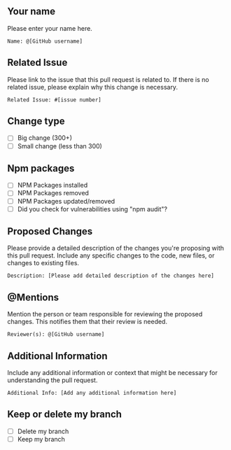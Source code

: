 ## Your name
Please enter your name here.

`Name: @[GitHub username]`

## Related Issue
Please link to the issue that this pull request is related to. If there is no related issue, please explain why this change is necessary.

`Related Issue: #[issue number]`

## Change type
- [ ] Big change (300+)
- [ ] Small change (less than 300)

## Npm packages 
- [ ] NPM Packages installed
- [ ] NPM Packages removed
- [ ] NPM Packages updated/removed
- [ ] Did you check for vulnerabilities using "npm audit"?

## Proposed Changes
Please provide a detailed description of the changes you're proposing with this pull request. Include any specific changes to the code, new files, or changes to existing files.

`Description: [Please add detailed description of the changes here]`

## @Mentions
Mention the person or team responsible for reviewing the proposed changes. This notifies them that their review is needed.

`Reviewer(s): @[GitHub username]`

## Additional Information
Include any additional information or context that might be necessary for understanding the pull request.

`Additional Info: [Add any additional information here]`

## Keep or delete my branch

- [ ] Delete my branch
- [ ] Keep my branch
